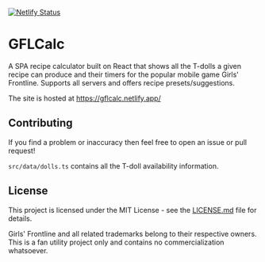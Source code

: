 [![Netlify Status](https://api.netlify.com/api/v1/badges/80e9faca-5b4e-452c-9039-d0aa380ccfd1/deploy-status)](https://app.netlify.com/sites/gflcalc/deploys)

# GFLCalc

A SPA recipe calculator built on React that shows all the T-dolls a given recipe can produce and their timers for the popular mobile game Girls' Frontline. Supports all servers and offers recipe presets/suggestions.

The site is hosted at https://gflcalc.netlify.app/

## Contributing

If you find a problem or inaccuracy then feel free to open an issue or pull request!

`src/data/dolls.ts` contains all the T-doll availability information.

## License

This project is licensed under the MIT License - see the [LICENSE.md](LICENSE.md) file for details.

Girls' Frontline and all related trademarks belong to their respective owners. This is a fan utility project only and contains no commercialization whatsoever.
